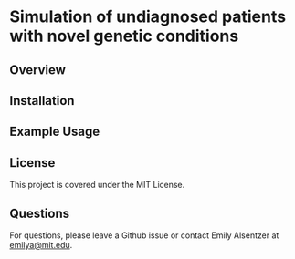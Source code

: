 # Simulation of undiagnosed patients with novel genetic conditions


## Overview


## Installation

## Example Usage

## License
This project is covered under the MIT License.

## Questions
For questions, please leave a Github issue or contact Emily Alsentzer at emilya@mit.edu.



